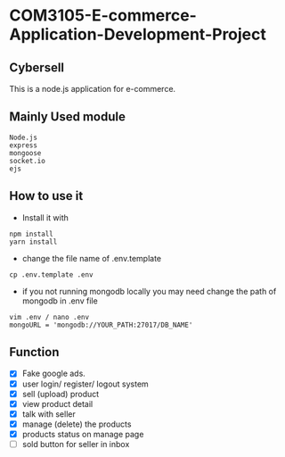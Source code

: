# COM3105-E-commerce-Application-Development-Project

## Cybersell

This is a node.js application for e-commerce.

## Mainly Used module
```
Node.js
express
mongoose
socket.io
ejs
```

## How to use it
* Install it with
```
npm install
yarn install
```
* change the file name of .env.template
```
cp .env.template .env
```
* if you not running mongodb locally you may need change the path of mongodb in .env file
```
vim .env / nano .env
mongoURL = 'mongodb://YOUR_PATH:27017/DB_NAME'
```

## Function
- [x] Fake google ads.
- [x] user login/ register/ logout system
- [x] sell (upload) product
- [x] view product detail
- [x] talk with seller
- [x] manage (delete) the products
- [x] products status on manage page
- [ ] sold button for seller in inbox